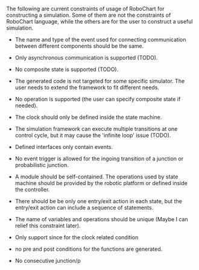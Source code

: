 The following are current constraints of usage of RoboChart for constructing a simulation. Some of them are not the constraints of RoboChart language, while the others are for the user to construct a useful simulation.

* The name and type of the event used for connecting communication between different components should be the same.

* Only asynchronous communication is supported \(TODO\).

* No composite state is supported \(TODO\).

* The generated code is not targeted for some specific simulator. The user needs to extend the framework to fit different needs.

* No operation is supported \(the user can specify composite state if needed\).

* The clock should only be defined inside the state machine.

* The simulation framework can execute multiple transitions at one control cycle, but it may cause the 'infinite loop' issue \(TODO\).

* Defined interfaces only contain events.

* No event trigger is allowed for the ingoing transition of a junction or probabilistic junction.

* A module should be self-contained. The operations used by state machine should be provided by the robotic platform or defined inside the controller.

* There should be be only one entry/exit action in each state, but the entry/exit action can include a sequence of statements.

* The name of variables and operations should be unique \(Maybe I can relief this constraint later\).

* Only support since for the clock related condition

* no pre and post conditions for the functions are generated.

*  No consecutive junction/p 



